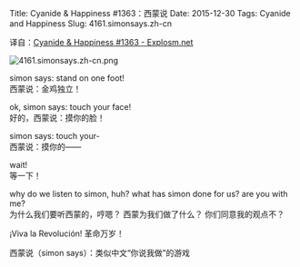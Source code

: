 Title: Cyanide & Happiness #1363：西蒙说
Date: 2015-12-30
Tags: Cyanide and Happiness
Slug: 4161.simonsays.zh-cn

译自：[Cyanide & Happiness #1363 - Explosm.net](http://explosm.net/comics/1363/)


![4161.simonsays.zh-cn.png](/static/images/comics/4161.simonsays.zh-cn.png)




simon says: stand on one foot!          
西蒙说：金鸡独立！

ok, simon says: touch your face!        
好的，西蒙说：摸你的脸！


simon says: touch your-         
西蒙说：摸你的——

wait!   
等一下！


why do we listen to simon, huh?
what has simon done for us?
are you with me?        
为什么我们要听西蒙的，哼嗯？
西蒙为我们做了什么？
你们同意我的观点不？

¡Viva la Revolución!
革命万岁！



西蒙说（simon says）：类似中文“你说我做”的游戏
